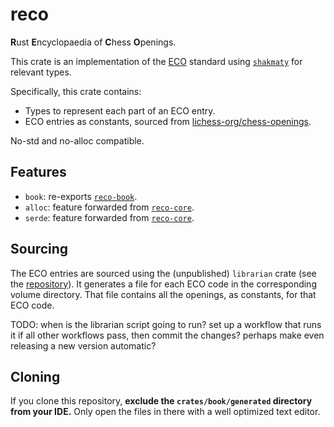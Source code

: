 # reco
**R**ust **E**ncyclopaedia of **C**hess **O**penings.

This crate is an implementation of the [ECO](https://en.wikipedia.org/wiki/Encyclopaedia_of_Chess_Openings) standard using [`shakmaty`](https://crates.io/crates/shakmaty) for relevant types.

Specifically, this crate contains:
- Types to represent each part of an ECO entry.
- ECO entries as constants, sourced from [lichess-org/chess-openings](https://github.com/lichess-org/chess-openings).

No-std and no-alloc compatible.

## Features
- `book`: re-exports [`reco-book`](https://crates.io/crates/reco-book).
- `alloc`: feature forwarded from [`reco-core`](https://crates.io/crates/reco-core).
- `serde`: feature forwarded from [`reco-core`](https://crates.io/crates/reco-core).

## Sourcing
The ECO entries are sourced using the (unpublished) `librarian` crate (see the [repository](https://github.com/tigerros/reco)).
It generates a file for each ECO code in the corresponding volume directory.
That file contains all the openings, as constants, for that ECO code.

TODO: when is the librarian script going to run? set up a workflow that runs it if all other workflows pass, then commit the changes? perhaps make even releasing a new version automatic?

## Cloning
If you clone this repository, **exclude the `crates/book/generated` directory from your IDE.**
Only open the files in there with a well optimized text editor.